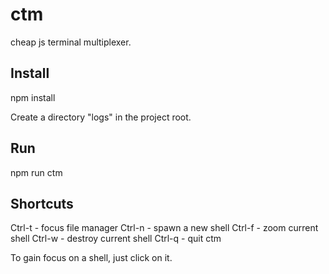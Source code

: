 # ctm
cheap js terminal multiplexer.

Install
-------
npm install

Create a directory "logs" in the project root.

Run
---
npm run ctm

Shortcuts
---------
Ctrl-t - focus file manager
Ctrl-n - spawn a new shell
Ctrl-f - zoom current shell
Ctrl-w - destroy current shell
Ctrl-q - quit ctm
  
  
To gain focus on a shell, just click on it.
